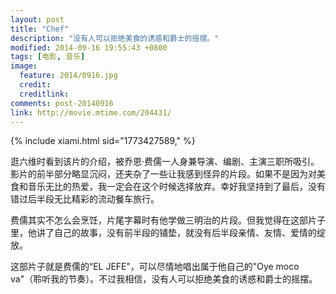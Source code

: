 ```yaml
---
layout: post
title: "Chef"
description: "没有人可以拒绝美食的诱惑和爵士的摇摆。"
modified: 2014-09-16 19:55:43 +0800
tags: [电影, 音乐]
image:
  feature: 2014/0916.jpg
  credit: 
  creditlink: 
comments: post-20140916
link: http://movie.mtime.com/204431/
---
```


{% include xiami.html sid="1773427589," %}

逛六维时看到该片的介绍，被乔恩·费儒一人身兼导演、编剧、主演三职所吸引。影片的前半部分略显沉闷，还夹杂了一些让我感到怪异的片段。如果不是因为对美食和音乐无比的热爱，我一定会在这个时候选择放弃。幸好我坚持到了最后，没有错过后半段无比精彩的流动餐车旅行。

费儒其实不怎么会烹饪，片尾字幕时有他学做三明治的片段。但我觉得在这部片子里，他讲了自己的故事，没有前半段的铺垫，就没有后半段亲情、友情、爱情的绽放。

这部片子就是费儒的“EL JEFE”，可以尽情地唱出属于他自己的"Oye moco va"（聆听我的节奏）。不过我相信，没有人可以拒绝美食的诱惑和爵士的摇摆。
